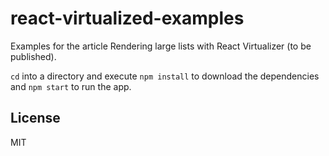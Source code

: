 # react-virtualized-examples

Examples for the article Rendering large lists with React Virtualizer (to be published).

`cd` into a directory and execute `npm install` to download the dependencies and `npm start` to run the app.

## License
MIT